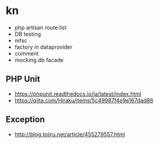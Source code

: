 # kn

- php artisan route:list 
- DB testing
- mfsc
- factory in dataprovider
- comment
- mocking db facade

## PHP Unit

- https://phpunit.readthedocs.io/ja/latest/index.html
- https://qiita.com/Hiraku/items/5c49987f4e9e167dad86

## Exception

- http://blog.tojiru.net/article/455279557.html
